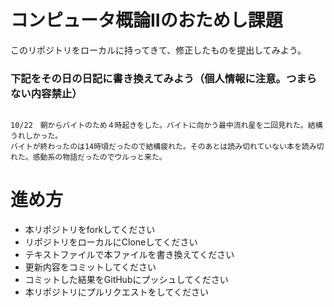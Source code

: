 # コンピュータ概論IIのおためし課題

このリポジトリをローカルに持ってきて、修正したものを提出してみよう。


### 下記をその日の日記に書き換えてみよう（個人情報に注意。つまらない内容禁止）

```

10/22　朝からバイトのため４時起きをした。バイトに向かう最中流れ星を二回見れた。結構うれしかった。
バイトが終わったのは14時頃だったので結構疲れた。そのあとは読み切れていない本を読み切れた。感動系の物語だったのでウルっと来た。

```

# 進め方
* 本リポジトリをforkしてください
* リポジトリをローカルにCloneしてください
* テキストファイルで本ファイルを書き換えてください
* 更新内容をコミットしてください
* コミットした結果をGitHubにプッシュしてください
* 本リポジトリにプルリクエストをしてください
